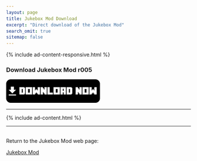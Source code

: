 ```yaml
---
layout: page
title: Jukebox Mod Download
excerpt: "Direct download of the Jukebox Mod"
search_omit: true
sitemap: false
---
```


{% include ad-content-responsive.html %}

### Download Jukebox Mod r005

<a href="https://github.com/Desno365/Jukebox-Mod/releases/download/r005/Jukebox_Mod_r005_Desno365.modpkg">
	<img alt="Download now"
		src="/images/download-now.png" />
</a>

---

{% include ad-content.html %}

---

<br>Return to the Jukebox Mod web page:

<div markdown="0"><a href="{{ site.url }}/minecraft/jukebox-mod/#downloads" class="btn">Jukebox Mod</a></div>


